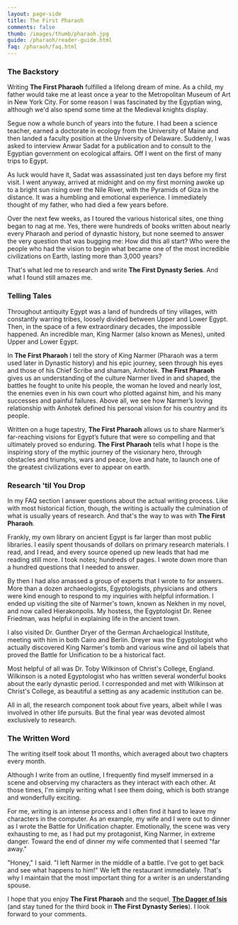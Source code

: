 ```yaml
---
layout: page-side
title: The First Pharaoh
comments: false
thumb: /images/thumb/pharaoh.jpg
guide: /pharaoh/reader-guide.html
faq: /pharaoh/faq.html
---
```

### The Backstory

Writing **The First Pharaoh** fulfilled a lifelong dream of mine. As a child, my father would take me at least once a year to the Metropolitan Museum of Art in New York City. For some reason I was fascinated by the Egyptian wing, although we'd also spend some time at the Medieval knights display. 

Segue now a whole bunch of years into the future. I had been a science teacher, earned a doctorate in ecology from the University of Maine and then landed a faculty position at the University of Delaware. Suddenly, I was asked to interview Anwar Sadat for a publication and to consult to the Egyptian government on ecological affairs. Off I went on the first of many trips to Egypt.

As luck would have it, Sadat was assassinated just ten days before my first visit. I went anyway, arrived at midnight and on my first morning awoke up to a bright sun rising over the Nile River, with the Pyramids of Giza in the distance. It was a humbling and emotional experience. I immediately thought of my father, who had died a few years before. 

Over the next few weeks, as I toured the various historical sites, one thing began to nag at me. Yes, there were hundreds of books written about nearly every Pharaoh and period of dynastic history, but none seemed to answer the very question that was bugging me: How did this all start? Who were the people who had the vision to begin what became one of the most incredible civilizations on Earth, lasting more than 3,000 years? 

That's what led me to research and write **The First Dynasty Series**. And what I found still amazes me.

### Telling Tales

Throughout antiquity Egypt was a land of hundreds of tiny  villages, with constantly warring tribes, loosely divided between Upper and Lower Egypt. Then, in the space of a few extraordinary decades, the impossible happened. An incredible man, King Narmer (also known as Menes), united Upper and Lower Egypt. 

In **The First Pharaoh** I tell the story of King Narmer (Pharaoh was a term used later in Dynastic history) and his epic journey, seen through his eyes and those of his Chief Scribe and shaman, Anhotek. **The First Pharaoh** gives us an understanding of the culture Narmer lived in and shaped, the battles he fought to unite his people, the woman he loved and nearly lost, the enemies even in his own court who plotted against him, and his many successes and painful failures. Above all, we see how Narmer’s loving relationship with Anhotek defined his personal vision for his country and its people. 

Written on a huge tapestry, **The First Pharaoh** allows us to share Narmer’s far-reaching visions for Egypt’s future that were so compelling and that ultimately proved so enduring. **The First Pharaoh** tells what I hope is the inspiring story of the mythic journey of the visionary hero, through obstacles and triumphs, wars and peace, love and hate, to launch one of the greatest civilizations ever to appear on earth.

### Research 'til You Drop

In my FAQ section I answer questions about the actual writing process. Like with most historical fiction, though, the writing is actually the culmination of what is usually years of research. And that's the way to was with **The First Pharaoh**. 

Frankly, my own library on ancient Egypt is far larger than most public libraries. I easily spent thousands of dollars on primary research materials. I read, and I read, and every source opened up new leads that had me reading still more. I took notes; hundreds of pages. I wrote down more than a hundred questions that I needed to answer. 

By then I had also amassed a group of experts that I wrote to for answers. More than a dozen archaeologists, Egyptologists, physicians and others were kind enough to respond to my inquiries with helpful information. I ended up visiting the site of Narmer's town, known as Nekhen in my novel, and now called Hierakonpolis. My hostess, the Egyptologist Dr. Renee Friedman, was helpful in explaining life in the ancient town. 

I also visited Dr. Gunther Dryer of the German Archaelogical Institute, meeting with him in both Cairo and Berlin. Dreyer was the Egyptologist who actually discovered King Narmer's tomb and various wine and oil labels that proved the Battle for Unification to be a historical fact. 

Most helpful of all was Dr. Toby Wilkinson of Christ's College, England. Wilkinson is a noted Egyptologist who has written several wonderful books about the early dynastic period. I corresponded and met with Wilkinson at Christ's College, as beautiful a setting as any academic institution can be. 

All in all, the research component took about five years, albeit while I was involved in other life pursuits. But the final year was devoted almost exclusively to research.  

### The Written Word

The writing itself took about 11 months, which averaged about two chapters every month. 

Although I write from an outline, I frequently find myself immersed in a scene and observing my characters as they interact with each other. At those times, I'm simply writing what I see them doing, which is both strange and wonderfully exciting. 

For me, writing is an intense process and I often find it hard to leave my characters in the computer. As an example, my wife and I were out to dinner as I wrote the Battle for Unification chapter. Emotionally, the scene was very exhausting to me, as I had put my protagonist, King Narmer, in extreme danger. Toward the end of dinner my wife commented that I seemed "far away." 

"Honey," I said. "I left Narmer in the middle of a battle. I've got to get back and see what happens to him!" We left the restaurant immediately. That's why I maintain that the most important thing for a writer is an understanding spouse. 

I hope that you enjoy **The First Pharaoh** and the sequel, [**The Dagger of Isis**](/dagger/) (and stay tuned for the third book in **The First Dynasty Series**). I look forward to your comments.  